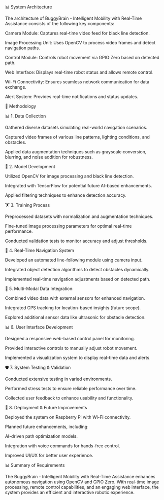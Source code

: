 📊 System Architecture

The architecture of BuggyBrain - Intelligent Mobility with Real-Time Assistance consists of the following key components:

Camera Module: Captures real-time video feed for black line detection.

Image Processing Unit: Uses OpenCV to process video frames and detect navigation paths.

Control Module: Controls robot movement via GPIO Zero based on detected path.

Web Interface: Displays real-time robot status and allows remote control.

Wi-Fi Connectivity: Ensures seamless network communication for data exchange.

Alert System: Provides real-time notifications and status updates.

🧪 Methodology

📊 1. Data Collection

Gathered diverse datasets simulating real-world navigation scenarios.

Captured video frames of various line patterns, lighting conditions, and obstacles.

Applied data augmentation techniques such as grayscale conversion, blurring, and noise addition for robustness.

🤖 2. Model Development

Utilized OpenCV for image processing and black line detection.

Integrated with TensorFlow for potential future AI-based enhancements.

Applied filtering techniques to enhance detection accuracy.

🏋️ 3. Training Process

Preprocessed datasets with normalization and augmentation techniques.

Fine-tuned image processing parameters for optimal real-time performance.

Conducted validation tests to monitor accuracy and adjust thresholds.

🚀 4. Real-Time Navigation System

Developed an automated line-following module using camera input.

Integrated object detection algorithms to detect obstacles dynamically.

Implemented real-time navigation adjustments based on detected path.

📡 5. Multi-Modal Data Integration

Combined video data with external sensors for enhanced navigation.

Integrated GPS tracking for location-based insights (future scope).

Explored additional sensor data like ultrasonic for obstacle detection.

📊 6. User Interface Development

Designed a responsive web-based control panel for monitoring.

Provided interactive controls to manually adjust robot movement.

Implemented a visualization system to display real-time data and alerts.

🛡️ 7. System Testing & Validation

Conducted extensive testing in varied environments.

Performed stress tests to ensure reliable performance over time.

Collected user feedback to enhance usability and functionality.

🚀 8. Deployment & Future Improvements

Deployed the system on Raspberry Pi with Wi-Fi connectivity.

Planned future enhancements, including:

AI-driven path optimization models.

Integration with voice commands for hands-free control.

Improved UI/UX for better user experience.

📊 Summary of Requirements

The BuggyBrain - Intelligent Mobility with Real-Time Assistance enhances autonomous navigation using OpenCV and GPIO Zero. With real-time image processing, remote control capabilities, and an engaging web interface, the system provides an efficient and interactive robotic experience.
